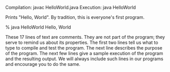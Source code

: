  Compilation:  javac HelloWorld.java
 Execution:    java HelloWorld
 
Prints "Hello, World". By tradition, this is everyone's first program.

% java HelloWorld
Hello, World

These 17 lines of text are comments. They are not part of the program;
they serve to remind us about its properties. The first two lines tell
us what to type to compile and test the program. The next line describes
the purpose of the program. The next few lines give a sample execution
of the program and the resulting output. We will always include such 
lines in our programs and encourage you to do the same.
